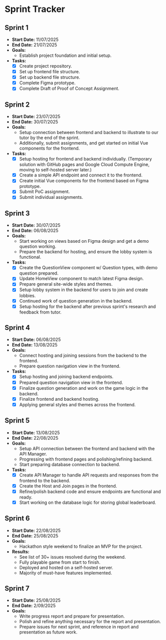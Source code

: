 # Sprint Tracker

## Sprint 1
- **Start Date:** 11/07/2025
- **End Date:** 21/07/2025
- **Goals:**
  - Establish project foundation and initial setup.
- **Tasks:**
  - [X] Create project repository.
  - [X] Set up frontend file structure.
  - [X] Set up backend file structure.
  - [X] Complete Figma prototype.
  - [X] Complete Draft of Proof of Concept Assignment.

## Sprint 2
- **Start Date:** 23/07/2025
- **End Date:** 30/07/2025
- **Goals:**
  - Setup connection between frontend and backend to illustrate to our tutor by the end of the sprint.
  - Additionally, submit assignments, and get started on initial Vue components for the frontend.
- **Tasks:**
  - [X] Setup hosting for frontend and backend individually. (Temporary solution with GitHub pages and Google Cloud Compute Engine, moving to self-hosted server later.)
  - [X] Create a simple API endpoint and connect it to the frontend.
  - [X] Create initial Vue components for the frontend based on Figma prototype.
  - [X] Submit PoC assignment.
  - [X] Submit individual assignments.

## Sprint 3
- **Start Date:** 30/07/2025
- **End Date:** 06/08/2025
- **Goals:**
  - Start working on views based on Figma design and get a demo question working.
  - Prepare the backend for hosting, and ensure the lobby system is functional.
- **Tasks:**
  - [X] Create the QuestionView component w/ Question types, with demo question prepared.
  - [X] Update HomeView component to match latest Figma design.
  - [X] Prepare general site-wide styles and themes.
  - [X] Setup lobby system in the backend for users to join and create lobbies.
  - [X] Continued work of question generation in the backend.
  - [X] Setup hosting for the backend after previous sprint's research and feedback from tutor.

## Sprint 4
- **Start Date:** 06/08/2025
- **End Date:** 13/08/2025
- **Goals:**
  - Connect hosting and joining sessions from the backend to the frontend.
  - Prepare question navigation view in the frontend.
- **Tasks:**
  - [X] Setup hosting and joining backend endpoints.
  - [X] Prepared question navigation view in the frontend.
  - [X] Finalize question generation and work on the game logic in the backend.
  - [X] Finalize frontend and backend hosting.
  - [X] Applying general styles and themes across the frontend.

## Sprint 5
- **Start Date:** 13/08/2025
- **End Date:** 22/08/2025
- **Goals:**
  - Setup API connection between the frontend and backend with the API Manager.
  - Progressing with frontend pages and polishing/refining backend.
  - Start preparing database connection to backend.
- **Tasks:**
  - [X] Create API Manager to handle API requests and responses from the frontend to the backend.
  - [X] Create the Host and Join pages in the frontend.
  - [X] Refine/polish backend code and ensure endpoints are functional and ready.
  - [X] Start working on the database logic for storing global leaderboard.

## Sprint 6
- **Start Date:** 22/08/2025
- **End Date:** 25/08/2025
- **Goals:**
  - Hackathon style weekend to finalize an MVP for the project.
- **Results:**
  - See list of 30+ issues resolved during the weekend.
  - Fully playable game from start to finish.
  - Deployed and hosted on a self-hosted server.
  - Majority of must-have features implemented.

## Sprint 7
- **Start Date:** 25/08/2025
- **End Date:** 2/09/2025
- **Goals:**
  - Write progress report and prepare for presentation.
  - Polish and refine anything necessary for the report and presentation.
  - Prepare issues for next sprint, and reference in report and presentation as future work.